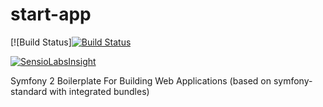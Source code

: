start-app
=========

[![Build Status][![Build Status](https://travis-ci.org/Metabor/start-app.svg?branch=master)](https://travis-ci.org/Metabor/start-app)

[![SensioLabsInsight](https://insight.sensiolabs.com/projects/59f779ee-0d52-4b95-9f0b-eb48d86676d2/big.png)](https://insight.sensiolabs.com/projects/59f779ee-0d52-4b95-9f0b-eb48d86676d2)

Symfony 2 Boilerplate For Building Web Applications (based on symfony-standard with integrated bundles)
